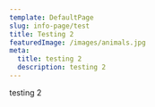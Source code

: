 ```yaml
---
template: DefaultPage
slug: info-page/test
title: Testing 2
featuredImage: /images/animals.jpg
meta:
  title: testing 2
  description: testing 2
---
```

testing 2